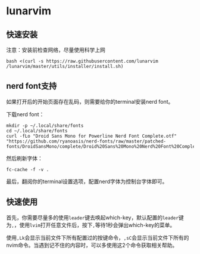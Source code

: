 # lunarvim
## 快速安装
注意：安装前检查网络，尽量使用科学上网

```
bash <(curl -s https://raw.githubusercontent.com/lunarvim   /lunarvim/master/utils/installer/install.sh)
```

## nerd font支持
如果打开后的开始页面存在乱码，则需要给你的terminal安装nerd font。

下载nerd font：
```shell
mkdir -p ~/.local/share/fonts
cd ~/.local/share/fonts
curl -fLo "Droid Sans Mono for Powerline Nerd Font Complete.otf" "https://github.com/ryanoasis/nerd-fonts/raw/master/patched-fonts/DroidSansMono/complete/Droid%20Sans%20Mono%20Nerd%20Font%20Complete.otf"
```

然后刷新字体：
```shell
fc-cache -f -v .
```

最后，翻阅你的terminal设置选项，配置nerd字体为控制台字体即可。

## 快速使用
首先，你需要尽量多的使用`leader`键去唤起which-key，默认配置的`leader`键为`,`，使用`lvim`打开任意文件后，按下`,`等待1秒会弹出which-key的菜单。

使用`,Lk`会显示当前文件下所有配置过的按键命令，`,sC`会显示当前文件下所有的nvim命令。当遇到记不住的内容时，可以多使用这2个命令获取相关帮助。
